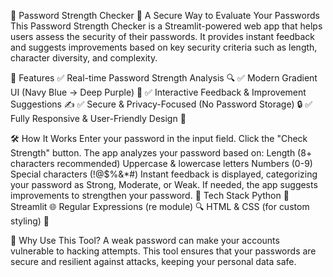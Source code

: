 🔐 Password Strength Checker
🚀 A Secure Way to Evaluate Your Passwords
This Password Strength Checker is a Streamlit-powered web app that helps users assess the security of their passwords. It provides instant feedback and suggests improvements based on key security criteria such as length, character diversity, and complexity.

🌟 Features
✅ Real-time Password Strength Analysis 🔍
✅ Modern Gradient UI (Navy Blue → Deep Purple) 🎨
✅ Interactive Feedback & Improvement Suggestions ✍️
✅ Secure & Privacy-Focused (No Password Storage) 🔒
✅ Fully Responsive & User-Friendly Design 📱

🛠 How It Works
Enter your password in the input field.
Click the "Check Strength" button.
The app analyzes your password based on:
Length (8+ characters recommended)
Uppercase & lowercase letters
Numbers (0-9)
Special characters (!@$%&*#)
Instant feedback is displayed, categorizing your password as Strong, Moderate, or Weak.
If needed, the app suggests improvements to strengthen your password.
🎨 Tech Stack
Python 🐍
Streamlit 🌐
Regular Expressions (re module) 🔍
HTML & CSS (for custom styling) 🎨

🎯 Why Use This Tool?
A weak password can make your accounts vulnerable to hacking attempts. This tool ensures that your passwords are secure and resilient against attacks, keeping your personal data safe.
